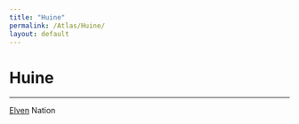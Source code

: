 ```yaml
---
title: "Huine"
permalink: /Atlas/Huine/
layout: default
---
```

# Huine
---
[Elven](../../_Lexicon/Elves.md) Nation

